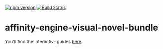 [![npm version](https://badge.fury.io/js/affinity-engine-visual-novel-bundle.svg)](https://badge.fury.io/js/affinity-engine-visual-novel-bundle)
[![Build Status](https://travis-ci.org/affinity-engine/affinity-engine-visual-novel-bundle.svg?branch=master)](https://travis-ci.org/affinity-engine/affinity-engine-visual-novel-bundle)

# affinity-engine-visual-novel-bundle

You'll find the interactive guides  [here](http://www.affinityengine.org/#/overview/installation/quickstarts).
